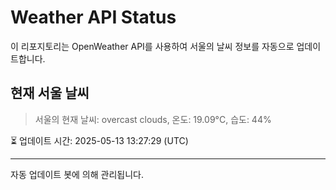 
# Weather API Status

이 리포지토리는 OpenWeather API를 사용하여 서울의 날씨 정보를 자동으로 업데이트합니다.

## 현재 서울 날씨
> 서울의 현재 날씨: overcast clouds, 온도: 19.09°C, 습도: 44%

⏳ 업데이트 시간: 2025-05-13 13:27:29 (UTC)

---
자동 업데이트 봇에 의해 관리됩니다.
